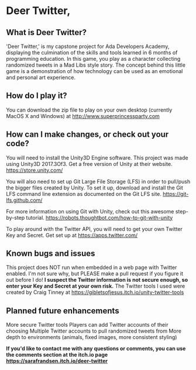 # Deer Twitter,

## What is Deer Twitter?
'Deer Twitter,' is my capstone project for Ada Developers Academy, displaying the culmination of the skills and tools learned in 6 months of programming education.
In this game, you play as a character collecting randomized tweets in a Mad Libs style story.
The concept behind this little game is a demonstration of how technology can be used as an emotional and personal art experience.

## How do I play it?
You can download the zip file to play on your own desktop (currently MacOS X and Windows) at http://www.superprincessparty.com

## How can I make changes, or check out your code?
You will need to install the Unity3D Engine software. This project was made using Unity3D 2017.3Of3. Get a free version of Unity at their website. https://store.unity.com/

You will also need to set up Git Large File Storage (LFS) in order to pull/push the bigger files created by Unity. To set it up, download and install the Git LFS command line extension as documented on the Git LFS site. https://git-lfs.github.com/

For more information on using Git with Unity, check out this awesome step-by-step tutorial. https://robots.thoughtbot.com/how-to-git-with-unity

To play around with the Twitter API, you will need to get your own Twitter Key and Secret. Get set up at https://apps.twitter.com/

## Known bugs and issues
This project does NOT run when embedded in a web page with Twitter enabled. I'm not sure why, but PLEASE make a pull request if you figure it out before I do! **I suspect the Twitter information is not secure enough, so enter your Key and Secret at your own risk.** The Twitter tools I used were created by Craig Tinney at https://gibletsofjesus.itch.io/unity-twitter-tools

## Planned future enhancements
More secure Twitter tools
Players can add Twitter accounts of their choosing
Multiple Twitter accounts to pull randomized tweets from
More depth to environments (animals, fixed images, more consistent styling)

**If you'd like to contact me with any questions or comments, you can use the comments section at the itch.io page https://sarafrandsen.itch.io/deer-twitter**
